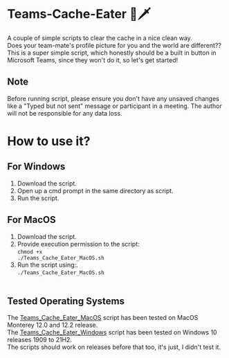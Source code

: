 # Teams-Cache-Eater 🔪🗡️
A couple of simple scripts to clear the cache in a nice clean way.<br>
Does your team-mate's profile picture for you and the world are different??<br>
This is a super simple script, which honestly should be a built in button in Microsoft Teams, since they won't do it, so let's get started!

## Note
Before running script, please ensure you don't have any unsaved changes like a "Typed but not sent" message or participant in a meeting. The author will not be responsible for any data loss.

# How to use it?

## For Windows
1. Download the script.<br>
2. Open up a cmd prompt in the same directory as script.<br>
3. Run the script.<br>

## For MacOS
1. Download the script.<br>
2. Provide execution permission to the script:<br>
<code>chmod +x ./Teams_Cache_Eater_MacOS.sh </code><br/>
3. Run the script using:.<br>
<code>./Teams_Cache_Eater_MacOS.sh </code><br/>

## Tested Operating Systems
The [Teams_Cache_Eater_MacOS](Teams_Cache_Eater_MacOS.sh) script has been tested on MacOS Monterey 12.0 and 12.2 release.<br>
The [Teams_Cache_Eater_Windows](Teams_Cache_Eater_Windows.bat) script has been tested on Windows 10 releases 1909 to 21H2.<br>
The scripts should work on releases before that too, it's just, I didn't test it.
